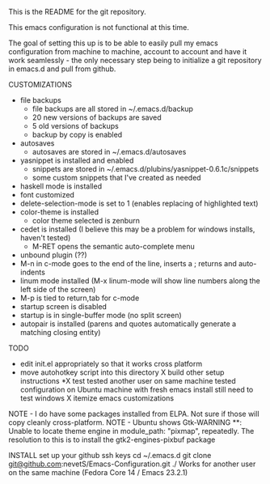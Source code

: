 This is the README for the git repository.

This emacs configuration is not functional at this time.

The goal of setting this up is to be able to easily pull my emacs configuration from machine to machine, account to account and have it work seamlessly - the only necessary step being to initialize a git repository in emacs.d and pull from github.


CUSTOMIZATIONS
 * file backups
    * file backups are all stored in ~/.emacs.d/backup
    * 20 new versions of backups are saved
    * 5 old versions of backups
    * backup by copy is enabled
 * autosaves
    * autosaves are stored in ~/.emacs.d/autosaves
 * yasnippet is installed and enabled
    * snippets are stored in ~/.emacs.d/plubins/yasnippet-0.6.1c/snippets
    * some custom snippets that I've created as needed
 * haskell mode is installed
 * font customized
 * delete-selection-mode is set to 1 (enables replacing of highlighted text)
 * color-theme is installed
    * color theme selected is zenburn
 * cedet is installed (I believe this may be a problem for windows installs, haven't tested)
    * M-RET opens the semantic auto-complete menu
 * unbound plugin (??)
 * M-n in c-mode goes to the end of the line, inserts a ; returns and auto-indents
 * linum mode installed (M-x linum-mode will show line numbers along the left side of the screen)
 * M-p is tied to return,tab for c-mode
 * startup screen is disabled
 * startup is in single-buffer mode (no split screen)
 * autopair is installed (parens and quotes automatically generate a matching closing entity)


TODO
   * edit init.el appropriately so that it works cross platform
   * move autohotkey script into this directory
   X build other setup instructions
   *X test
      tested another user on same machine
      tested configuration on Ubuntu machine with fresh emacs install
      still need to test windows
   X itemize emacs customizations


NOTE - I do have some packages installed from ELPA.  Not sure if those will copy cleanly cross-platform.
NOTE - Ubuntu shows  Gtk-WARNING **: Unable to locate theme engine in module_path: "pixmap", repeatedly.  The resolution to this is to install the gtk2-engines-pixbuf package

INSTALL
 set up your github ssh keys
 cd ~/.emacs.d
 git clone git@github.com:nevetS/Emacs-Configuration.git ./
 Works for another user on the same machine (Fedora Core 14 / Emacs 23.2.1)

